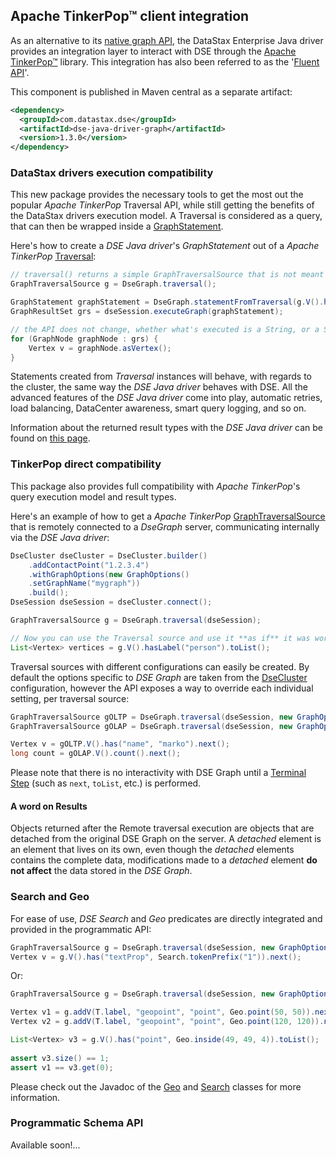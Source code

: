 ## Apache TinkerPop™ client integration

As an alternative to its [native graph API](../graph/), the DataStax Enterprise Java driver provides an integration 
layer to interact with DSE through the [Apache TinkerPop™][tinkerpop] library.  This integration has also been referred
to as the '[Fluent API][fluent-api]'.

This component is published in Maven central as a separate artifact:

```xml
<dependency>
  <groupId>com.datastax.dse</groupId>
  <artifactId>dse-java-driver-graph</artifactId>
  <version>1.3.0</version>
</dependency>
```

### DataStax drivers execution compatibility

This new package provides the necessary tools to get the most out the popular _Apache TinkerPop_
Traversal API, while still getting the benefits of the DataStax drivers execution model.
A Traversal is considered as a query, that can then be wrapped inside a [GraphStatement][GraphStatement].

Here's how to create a _DSE Java driver_'s _GraphStatement_ out of a _Apache TinkerPop_
[Traversal][Traversal]:

```java
// traversal() returns a simple GraphTraversalSource that is not meant to be iterated itself
GraphTraversalSource g = DseGraph.traversal();

GraphStatement graphStatement = DseGraph.statementFromTraversal(g.V().has("name", "marko"));
GraphResultSet grs = dseSession.executeGraph(graphStatement);

// the API does not change, whether what's executed is a String, or a Statement created from a Traversal, and so on.
for (GraphNode graphNode : grs) {
    Vertex v = graphNode.asVertex();
}
```

Statements created from _Traversal_ instances will behave, with regards to the cluster,
the same way the _DSE Java driver_ behaves with DSE. All the advanced features of the _DSE Java driver_ come into play, 
automatic retries, load balancing, DataCenter awareness, smart query logging, and so on.

Information about the returned result types with the _DSE Java driver_ can be found on 
[this page](http://docs.datastax.com/en/developer/java-driver-dse/1.2/manual/graph/#handling-results).

### TinkerPop direct compatibility
This package also provides full compatibility with _Apache TinkerPop_'s query execution model
 and result types.

Here's an example of how to get a _Apache TinkerPop_ [GraphTraversalSource][GraphTraversalSource] that is remotely
connected to a _DseGraph_ server, communicating internally via the _DSE Java driver_:

```java
DseCluster dseCluster = DseCluster.builder()
    .addContactPoint("1.2.3.4")
    .withGraphOptions(new GraphOptions()
    .setGraphName("mygraph"))
    .build();
DseSession dseSession = dseCluster.connect();

GraphTraversalSource g = DseGraph.traversal(dseSession);

// Now you can use the Traversal source and use it **as if** it was working against a local graph, and with the usual TinkerPop API. All the communication with the DSE Graph server is done transparently.
List<Vertex> vertices = g.V().hasLabel("person").toList();
```

Traversal sources with different configurations can easily be created. By default the options
specific to _DSE Graph_ are taken from the [DseCluster][DseCluster] configuration, however
the API exposes a way to override each individual setting, per traversal source:

```java
GraphTraversalSource gOLTP = DseGraph.traversal(dseSession, new GraphOptions().setGraphName("mygraph"));
GraphTraversalSource gOLAP = DseGraph.traversal(dseSession, new GraphOptions().setGraphName("myothergraph").setGraphSource(ANALYTICS_SOURCE_NAME));

Vertex v = gOLTP.V().has("name", "marko").next();
long count = gOLAP.V().count().next();
```

Please note that there is no interactivity with DSE Graph until a [Terminal Step][TerminalStep] (such as `next`,
`toList`, etc.) is performed.


#### A word on Results

Objects returned after the Remote traversal execution are objects that are detached from
the original DSE Graph on the server. A _detached_ element is an element that lives on
its own, even though the _detached_ elements contains the complete data, modifications
made to a _detached_ element **do not affect** the data stored in the _DSE Graph_.


### Search and Geo

For ease of use, _DSE Search_ and _Geo_ predicates are directly integrated and provided
in the programmatic API:

```java
GraphTraversalSource g = DseGraph.traversal(dseSession, new GraphOptions().setGraphName("thegraph"));
Vertex v = g.V().has("textProp", Search.tokenPrefix("1")).next();
```

Or:

```java
GraphTraversalSource g = DseGraph.traversal(dseSession, new GraphOptions().setGraphName("thegraph"));

Vertex v1 = g.addV(T.label, "geopoint", "point", Geo.point(50, 50)).next();
Vertex v2 = g.addV(T.label, "geopoint", "point", Geo.point(120, 120)).next();

List<Vertex> v3 = g.V().has("point", Geo.inside(49, 49, 4)).toList();
        
assert v3.size() == 1;
assert v1 == v3.get(0);
```

Please check out the Javadoc of the [Geo][Geo] and [Search][Search] classes for more information. 

### Programmatic Schema API

Available soon!...

[tinkerpop]: http://tinkerpop.apache.org/
[fluent-api]: https://datastax-oss.atlassian.net/browse/JAVA-1250
[DseCluster]: http://docs.datastax.com/en/drivers/java-dse/1.2/com/datastax/driver/dse/DseCluster.html
[Geo]: http://docs.datastax.com/en/drivers/java-dse/1.2/com/datastax/dse/graph/api/predicates/Geo.html
[GraphStatement]: http://docs.datastax.com/en/drivers/java-dse/1.2/com/datastax/driver/dse/graph/GraphStatement.html
[GraphTraversalSource]: https://tinkerpop.apache.org/javadocs/3.2.4/full/org/apache/tinkerpop/gremlin/process/traversal/dsl/graph/GraphTraversalSource.html
[Search]: http://docs.datastax.com/en/drivers/java-dse/1.2/com/datastax/dse/graph/api/predicates/Search.html
[TerminalStep]: http://tinkerpop.apache.org/docs/current/reference/#terminal-steps
[Traversal]: https://tinkerpop.apache.org/javadocs/3.2.4/full/org/apache/tinkerpop/gremlin/process/traversal/Traversal.html
